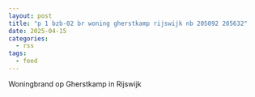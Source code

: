 ```yaml
---
layout: post
title: "p 1 bzb-02 br woning gherstkamp rijswijk nb 205092 205632"
date: 2025-04-15
categories: 
  - rss
tags: 
  - feed
---
```


Woningbrand op Gherstkamp in Rijswijk
